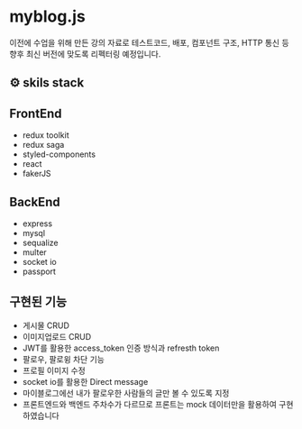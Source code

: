 # myblog.js
이전에 수업을 위해 만든 강의 자료로 테스트코드, 배포, 컴포넌트 구조, HTTP 통신 등 향후 최신 버전에 맞도록 리펙터링 예정입니다.

## ⚙️ skils stack

## FrontEnd

- redux toolkit
- redux saga
- styled-components
- react
- fakerJS

## BackEnd

- express
- mysql
- sequalize
- multer
- socket io
- passport


## 구현된 기능

- 게시물 CRUD
- 이미지업로드 CRUD
- JWT를 활용한 access_token 인증 방식과 refresth token
- 팔로우, 팔로윙 차단 기능
- 프로필 이미지 수정
- socket io를 활용한 Direct message
- 마이블로그에선 내가 팔로우한 사람들의 글만 볼 수 있도록 지정
- 프론트엔드와 백엔드 주차수가 다르므로 프론트는 mock 데이터만을 활용하여 구현하였습니다





